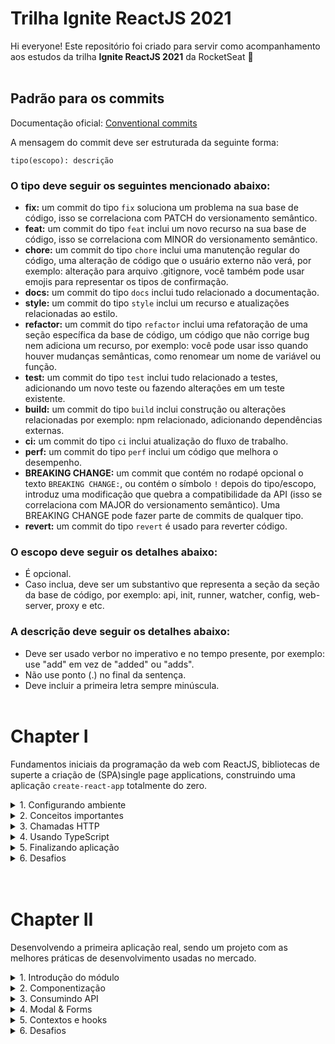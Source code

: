 # Trilha Ignite ReactJS 2021
Hi everyone! Este repositório foi criado para servir como acompanhamento aos estudos da trilha **Ignite ReactJS 2021** da RocketSeat :rocket:
</br></br>

## Padrão para os commits
 Documentação oficial: [Conventional commits](https://www.conventionalcommits.org/en/v1.0.0/)

A mensagem do commit deve ser estruturada da seguinte forma:

    tipo(escopo): descrição

### O **tipo** deve seguir os seguintes mencionado abaixo:
- **fix:** um commit do tipo `fix` soluciona um problema na sua base de código, isso se correlaciona com PATCH do versionamento semântico.
- **feat:** um commit do tipo `feat` inclui um novo recurso na sua base de código, isso se correlaciona com MINOR do versionamento semântico.
- **chore:** um commit do tipo `chore` inclui uma manutenção regular do código, uma alteração de código que o usuário externo não verá, por exemplo: alteração para arquivo .gitignore, você também pode usar emojis para representar os tipos de confirmação.
- **docs:** um commit do tipo `docs` inclui tudo relacionado a documentação.
- **style:** um commit do tipo `style` inclui um recurso e atualizações relacionadas ao estilo.
- **refactor:** um commit do tipo `refactor` inclui uma refatoração de uma seção específica da base de código, um código que não corrige bug nem adiciona um recurso, por exemplo: você pode usar isso quando houver mudanças semânticas, como renomear um nome de variável ou função.
- **test:**  um commit do tipo `test` inclui tudo relacionado a testes, adicionando um novo teste ou fazendo alterações em um teste existente.
- **build:** um commit do tipo `build` inclui construção ou alterações relacionadas por exemplo: npm relacionado, adicionando dependências externas.
- **ci:** um commit do tipo `ci` inclui atualização do fluxo de trabalho.
- **perf:** um commit do tipo `perf` inclui um código que melhora o desempenho.
- **BREAKING CHANGE:** um commit que contém no rodapé opcional o texto `BREAKING CHANGE:`, ou contém o símbolo `!` depois do tipo/escopo, introduz uma modificação que quebra a compatibilidade da API (isso se correlaciona com MAJOR do versionamento semântico). Uma BREAKING CHANGE pode fazer parte de commits de qualquer tipo.
- **revert:** um commit do tipo `revert` é usado para reverter código.

### O **escopo** deve seguir os detalhes abaixo:
- É opcional.
- Caso inclua, deve ser um substantivo que representa a seção da seção da base de código, por exemplo: api, init, runner, watcher, config, web-server, proxy e etc.

### A **descrição** deve seguir os detalhes abaixo:
- Deve ser usado verbor no imperativo e no tempo presente, por exemplo: use "add" em vez de "added" ou "adds".
- Não use ponto (.) no final da sentença.
- Deve incluir a primeira letra sempre minúscula.
</br></br>
# Chapter I
Fundamentos iniciais da programação da web com ReactJS, bibliotecas de superte a criação de (SPA)single page applications, construindo uma aplicação `create-react-app` totalmente do zero.

<details>
<summary>1. Configurando ambiente</summary>

- [x] Introdução do módulo
- [x] Ambiente de Desenvolvimento [guia](https://efficient-sloth-d85.notion.site/Ambiente-de-desenvolvimento-Trilha-ReactJS-e7a377d183134647a177b6a34785f8c3)
- [x] Criando estrutura do projeto

    // inicia o repositório criando um arquivo package.json

    `yarn init -y` 

    // instala o react no projeto

    `yarn add react` 

    // instala o react-dom para habilitar a árvore de elementos do HTML no react

    `yarn add react-dom`
- [x] Configurando Babel

    // instala o babel como dependencia de desenvolvimento para compilar javaScript

    `yarn add @babel/core @babel/cli @babel/preset-env -D`

    // compila arquivo index.jsx e cria um novo arquivo bundle.js

    `yarn babel src/index.jsx --out-file dist/bundle.js`

    // instala o babel/preset-react para compreensão do código react no browser
    
    `yarn add @babel/preset-react -D`
- [x] Configurando Webpack

    // instala o webpack para auxiliar na conversão de arquivos de diferentes tipos para o browser
    
    `yarn add webpack webpack-cli -D`

    // instala o babel-loader para integrar o babel com o webpack e compreensão dos arquivos .js

    `yarn add babel-loader -D` 

    // executa o webpack

    `yarn webpack`
- [x] Estrutura do ReactJS
- [x] Servindo HTML estático
    // adiciona html-webpack-plugin para injetar arquivo js no HTML automaticamente

    `yarn add html-webpack-plugin -D`
- [x] Webpack Dev Server
    // adiciona webpack-dev-server para automatizar observador de alterações no código

    `yarn add webpack-dev-server -D`

    // executa o webserver localmente

    `yarn webpack serve`
- [x] Utilizando source maps
- [x] Ambiente dev e produção

    // adiciona cross-env para definir variáveis de ambiente em qualquer sistema operacional

    `yarn add cross-env -D`
- [x] Importando arquivos CSS

    // adiciona style-loader e css-loader para compreensão dos arquivos .css

    `yarn add style-loader css-loader -D`
- [x] Utilizando SASS

    // adiciona SASS como preprocessador no projeto

    `yarn add sass-loader -D`

    `yarn add node-sass -D`

    // remove dependência do projeto

    `yarn remove sass`
</details>

<details>
<summary>2. Conceitos importantes</summary>

 - [x] Primeiro componente React
 - [x] Propriedades no React
 - [x] Estado do componente
 - [x] A imutabilidade no React
 - [x] Fast Refresh no Webpack

    // adiciona react-refresh para alterar e salvar o código mantendo estado dos componentes no browser

    `yarn add -D @pmmmwh/react-refresh-webpack-plugin react-refresh`
</details>

<details>
<summary>3. Chamadas HTTP</summary>

 - [x] Estilização da listagem
 - [x] Utilizando o useEffect
 - [x] Listando repositórios
</details>

<details>
<summary>4. Usando TypeScript</summary>

 - [x] Fundamentos do TypeScript

    // um superset para javaScript, exemplo:

    ```
    type User = {
        name: string
        email: string
        address: {
            city: string
            state?: string
        }
    }

    function showWelcomeMessage(user: User) {
        return `Welcome ${user.name}, your e-mail is ${user.email}. Your city is ${user.address.city} and your state is ${user.address.state}`
    }

    showWelcomeMessage({
        name:'John Doe',
        email: 'john@doe.com',
        address: {
            city: 'New York',
            state: 'NY'
        }
    })
    ```
    
 - [x] TypeScript no ReactJS

    // adiciona o typescript como uma dependência de desenvolvimento

    `yarn add typescript -D`

    // inicia o typescript na aplicação

    `yarn tsc --init`

    // adiciona @babel/preset-typescript para compreensão do typescript

    `yarn add @babel/preset-typescript -D `

    // adiciona @types/react e @types/react-dom para compreensão do typescript

    `yarn add @types/react-dom -D`

    `yarn add @types/react -D`

 - [x] Componentes com TypeScript
</details>

<details>
<summary>5. Finalizando aplicação</summary>

 - [x] Utilizando React DevTools

    // instalada como estenção no Chrome `React Developer Tools`

 - [x] Finalização do módulo
</details>

<details>
<summary>6. Desafios</summary>

 - [x] [Desafio 01 - Conceitos do ReactJS](https://github.com/alessandrizes/desafio-01-conceitos-do-react)
 - [x] [Desafio 02 - Componentizando a aplicação](https://github.com/alessandrizes/desafio-02-componentizando-a-aplicacao)

</details>
</br></br>

# Chapter II
Desenvolvendo a primeira aplicação real, sendo um projeto com as melhores práticas de desenvolvimento usadas no mercado.

<details>
<summary>1. Introdução do módulo</summary>

 - [x] Estrutura com create-react-app
 - [ ] Exportando assets do Figma
 - [ ] Instalando Styled Components
 - [ ] Criando estilos globais
 - [ ] Fontes do Google Fonts

</details>

<details>
<summary>2. Componentização</summary>

 - [ ] Componente: Header
 - [ ] Componente: Summary
 - [ ] Componente: TransactionsTable

</details>
<details>
<summary>3. Consumindo API</summary>

 - [ ] Criando front-end sem back-end
 - [ ] Configurando MirageJS
 - [ ] Configurando cliente do Axios

</details>

<details>
<summary>4. Modal & Forms</summary>

- [ ] Configurando modal de criação
- [ ] Componente: NewTransactionModal
- [ ] Estrutura do formulário
- [ ] Estilizando modal
- [ ] Criando botões de Tipo
- [ ] Funcionamento dos Botões
- [ ] Cores dos botões
- [ ] Salvando dados do form
- [ ] Inserindo transação na API
- [ ] Listando transações e seeds
- [ ] Formatando valores

</details>

<details>
<summary>5. Contextos e hooks</summary>

 - [ ] Introdução à contextos
 - [ ] A Context API no React
 - [ ] Carregando transações
 - [ ] Movendo criação para o context
 - [ ] Finalizando inserção
 - [ ] Calculando resumo
 - [ ] Criando hook

</details>

<details>
<summary>6. Desafios</summary>

 - [ ] [Desafio 01]()
 - [ ] [Desafio 02]()

</details>
</br></br>

